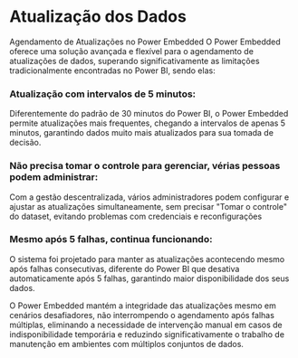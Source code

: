 # Atualização dos Dados

Agendamento de Atualizações no Power Embedded O Power Embedded oferece uma solução avançada e flexível para o agendamento de atualizações de dados, superando significativamente as limitações tradicionalmente encontradas no Power BI, sendo elas:

### Atualização com intervalos de 5 minutos:

Diferentemente do padrão de 30 minutos do Power BI, o Power Embedded permite atualizações mais frequentes, chegando a intervalos de apenas 5 minutos, garantindo dados muito mais atualizados para sua tomada de decisão.

### Não precisa tomar o controle para gerenciar, vérias pessoas podem administrar:

Com a gestão descentralizada, vários administradores podem configurar e ajustar as atualizações simultaneamente, sem precisar "Tomar o controle" do dataset, evitando problemas com credenciais e reconfigurações

### Mesmo após 5 falhas, continua funcionando:

O sistema foi projetado para manter as atualizações acontecendo mesmo após falhas consecutivas, diferente do Power BI que desativa automaticamente após 5 falhas, garantindo maior disponibilidade dos seus dados.

O Power Embedded mantém a integridade das atualizações mesmo em cenários desafiadores, não interrompendo o agendamento após falhas múltiplas, eliminando a necessidade de intervenção manual em casos de indisponibilidade temporária e reduzindo significativamente o trabalho de manutenção em ambientes com múltiplos conjuntos de dados.

### &#x20;
